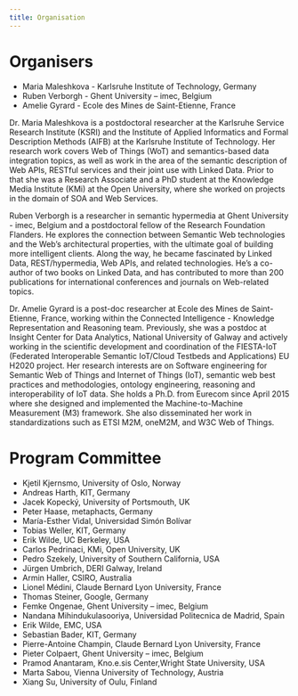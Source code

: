 ```yaml
---
title: Organisation
---
```


# Organisers
* Maria Maleshkova - Karlsruhe Institute of Technology, Germany
* Ruben Verborgh - Ghent University – imec, Belgium
* Amelie Gyrard - Ecole des Mines de Saint-Etienne, France

Dr. Maria Maleshkova is a postdoctoral researcher at the Karlsruhe Service Research Institute (KSRI) and the Institute of Applied Informatics and Formal Description Methods (AIFB) at the Karlsruhe Institute of Technology. Her research work covers Web of Things (WoT) and semantics-based data integration topics, as well as work in the area of the semantic description of Web APIs, RESTful services and their joint use with Linked Data. Prior to that she was a Research Associate and a PhD student at the Knowledge Media Institute (KMi) at the Open University, where she worked on projects in the domain of SOA and Web Services.

Ruben Verborgh is a researcher in semantic hypermedia at Ghent University - imec, Belgium and a postdoctoral fellow of the Research Foundation Flanders. He explores the connection between Semantic Web technologies and the Web’s architectural properties, with the ultimate goal of building more intelligent clients. Along the way, he became fascinated by Linked Data, REST/hypermedia, Web APIs, and related technologies. He’s a co-author of two books on Linked Data, and has contributed to more than 200 publications for international conferences and journals on Web-related topics.

Dr. Amelie Gyrard is a post-doc researcher at Ecole des Mines de Saint- Etienne, France, working within the Connected Intelligence - Knowledge Representation and Reasoning team. Previously, she was a postdoc at Insight Center for Data Analytics, National University of Galway and actively working in the scientific development and coordination of the FIESTA-IoT (Federated Interoperable Semantic IoT/Cloud Testbeds and Applications) EU H2020 project. Her research interests are on Software engineering for Semantic Web of Things and Internet of Things (IoT), semantic web best practices and methodologies, ontology engineering, reasoning and interoperability of IoT data. She holds a Ph.D. from Eurecom since April 2015 where she designed and implemented the Machine-to-Machine Measurement (M3) framework. She also disseminated her work in standardizations such as ETSI M2M, oneM2M, and W3C Web of Things.

# Program Committee
* Kjetil Kjernsmo, University of Oslo, Norway
* Andreas Harth, KIT, Germany
* Jacek Kopecký, University of Portsmouth, UK
* Peter Haase, metaphacts, Germany
* María-Esther Vidal, Universidad Simón Bolívar
* Tobias Weller, KIT, Germany
* Erik Wilde, UC Berkeley, USA
* Carlos Pedrinaci, KMi, Open University, UK
* Pedro Szekely, University of Southern California, USA
* Jürgen Umbrich, DERI Galway, Ireland
* Armin Haller, CSIRO, Australia
* Lionel Médini, Claude Bernard Lyon University, France
* Thomas Steiner, Google, Germany
* Femke Ongenae, Ghent University – imec, Belgium
* Nandana Mihindukulasooriya, Universidad Politecnica de Madrid, Spain
* Erik Wilde, EMC, USA
* Sebastian Bader, KIT, Germany
* Pierre-Antoine Champin, Claude Bernard Lyon University, France
* Pieter Colpaert, Ghent University – imec, Belgium
* Pramod Anantaram, Kno.e.sis Center,Wright State University, USA
* Marta Sabou, Vienna University of Technology, Austria
* Xiang Su, University of Oulu, Finland
